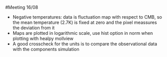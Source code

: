 #Meeting 16/08

 - Negative temperatures: data is fluctuation map with respect to CMB, so the mean temperature (2.7K) is fixed at zero and the pixel meassures the deviation from it
 - Maps are plotted in logarithmic scale, use hist option in norm when plotting with healpy mollview
 - A good crosscheck for the units is to compare the observational data with the components simulation

